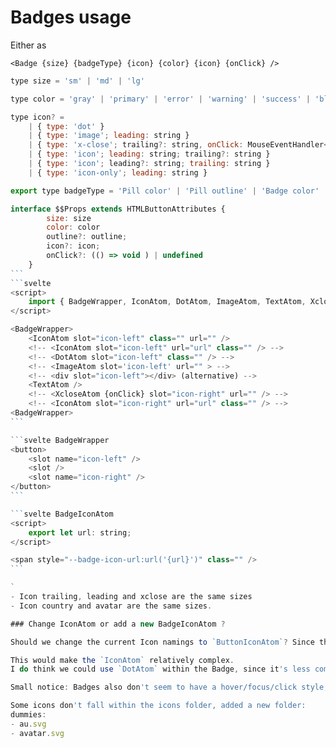 # Badges usage

Either as

```svelte
<Badge {size} {badgeType} {icon} {color} {icon} {onClick} />
```

````js
type size = 'sm' | 'md' | 'lg'

type color = 'gray' | 'primary' | 'error' | 'warning' | 'success' | 'blue gray' | 'blue light' | 'blue' | 'indigo' | 'purple' | 'pink' | 'rosé' | 'orange'

type icon? =
	| { type: 'dot' }
    | { type: 'image'; leading: string }
    | { type: 'x-close'; trailing?: string, onClick: MouseEventHandler<HTMLButtonElement> }
    | { type: 'icon'; leading: string; trailing?: string }
    | { type: 'icon'; leading?: string; trailing: string }
    | { type: 'icon-only'; leading: string }

export type badgeType = 'Pill color' | 'Pill outline' | 'Badge color' | 'Badge modern';

interface $$Props extends HTMLButtonAttributes {
        size: size
        color: color
		outline?: outline;
		icon?: icon;
        onClick?: (() => void ) | undefined
	}
```
```svelte
<script>
    import { BadgeWrapper, IconAtom, DotAtom, ImageAtom, TextAtom, XcloseAtom } from "library"
</script>

<BadgeWrapper>
    <IconAtom slot="icon-left" class="" url="" />
    <!-- <IconAtom slot="icon-left" url="url" class="" /> -->
    <!-- <DotAtom slot="icon-left" class="" /> -->
    <!-- <ImageAtom slot='icon-left' url="" > -->
    <!-- <div slot="icon-left"></div> (alternative) -->
    <TextAtom />
    <!-- <XcloseAtom {onClick} slot="icon-right" url="" /> -->
    <!-- <IconAtom slot="icon-right" url="url" class="" /> -->
<BadgeWrapper>
```

```svelte BadgeWrapper
<button>
	<slot name="icon-left" />
	<slot />
	<slot name="icon-right" />
</button>
```

```svelte BadgeIconAtom
<script>
	export let url: string;
</script>

<span style="--badge-icon-url:url('{url}')" class="" />
```

`
- Icon trailing, leading and xclose are the same sizes
- Icon country and avatar are the same sizes.

### Change IconAtom or add a new BadgeIconAtom ?

Should we change the current Icon namings to `ButtonIconAtom`? Since there is a difference in props/context being passed between `BadgeIcons` and `ButtonIcons`, there is also a size difference and a style difference. Currently the `IconAtom` is getting the context from it's parent component mainly `destructive` and `hierarchy` are props a `BadgeIcon` won't have,

This would make the `IconAtom` relatively complex.
I do think we could use `DotAtom` within the Badge, since it's less complex

Small notice: Badges also don't seem to have a hover/focus/click style, even though there is a close button involved.

Some icons don't fall within the icons folder, added a new folder:
dummies:
- au.svg
- avatar.svg
````
